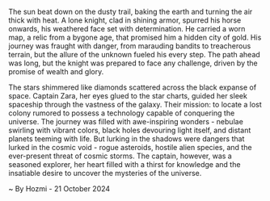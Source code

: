 
The sun beat down on the dusty trail, baking the earth and turning the air thick with heat. A lone knight, clad in shining armor, spurred his horse onwards, his weathered face set with determination. He carried a worn map, a relic from a bygone age, that promised him a hidden city of gold. His journey was fraught with danger, from marauding bandits to treacherous terrain, but the allure of the unknown fueled his every step. The path ahead was long, but the knight was prepared to face any challenge, driven by the promise of wealth and glory.

The stars shimmered like diamonds scattered across the black expanse of space. Captain Zara, her eyes glued to the star charts, guided her sleek spaceship through the vastness of the galaxy. Their mission: to locate a lost colony rumored to possess a technology capable of conquering the universe. The journey was filled with awe-inspiring wonders - nebulae swirling with vibrant colors, black holes devouring light itself, and distant planets teeming with life. But lurking in the shadows were dangers that lurked in the cosmic void - rogue asteroids, hostile alien species, and the ever-present threat of cosmic storms. The captain, however, was a seasoned explorer, her heart filled with a thirst for knowledge and the insatiable desire to uncover the mysteries of the universe. 

~ By Hozmi - 21 October 2024
